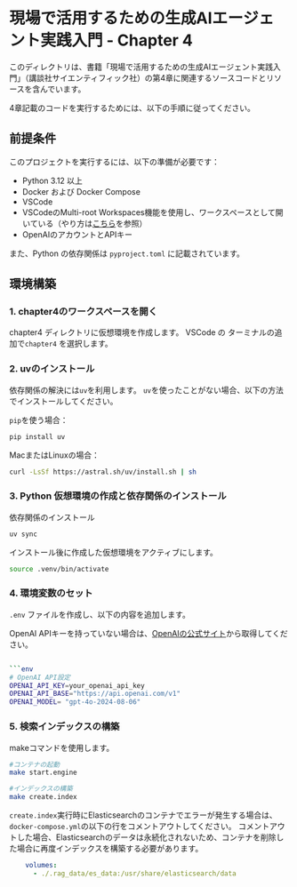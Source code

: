 # 現場で活用するための生成AIエージェント実践入門 - Chapter 4

このディレクトリは、書籍「現場で活用するための生成AIエージェント実践入門」（講談社サイエンティフィック社）の第4章に関連するソースコードとリソースを含んでいます。

4章記載のコードを実行するためには、以下の手順に従ってください。

## 前提条件

このプロジェクトを実行するには、以下の準備が必要です：

- Python 3.12 以上
- Docker および Docker Compose
- VSCode
- VSCodeのMulti-root Workspaces機能を使用し、ワークスペースとして開いている（やり方は[こちら](../README.md)を参照）
- OpenAIのアカウントとAPIキー

また、Python の依存関係は `pyproject.toml` に記載されています。

## 環境構築

### 1. chapter4のワークスペースを開く
chapter4 ディレクトリに仮想環境を作成します。
VSCode の ターミナルの追加で`chapter4` を選択します。

### 2. uvのインストール

依存関係の解決には`uv`を利用します。
`uv`を使ったことがない場合、以下の方法でインストールしてください。

`pip`を使う場合：
```bash
pip install uv
```

MacまたはLinuxの場合：
```bash
curl -LsSf https://astral.sh/uv/install.sh | sh
```

### 3. Python 仮想環境の作成と依存関係のインストール

依存関係のインストール
```bash
uv sync
```

インストール後に作成した仮想環境をアクティブにします。

```bash
source .venv/bin/activate
```

### 4. 環境変数のセット
`.env` ファイルを作成し、以下の内容を追加します。

OpenAI APIキーを持っていない場合は、[OpenAIの公式サイト](https://platform.openai.com/)から取得してください。

```bash

```env
# OpenAI API設定
OPENAI_API_KEY=your_openai_api_key
OPENAI_API_BASE="https://api.openai.com/v1"
OPENAI_MODEL= "gpt-4o-2024-08-06"
```

### 5. 検索インデックスの構築

makeコマンドを使用します。

```bash
#コンテナの起動
make start.engine

#インデックスの構築
make create.index
```

`create.index`実行時にElasticsearchのコンテナでエラーが発生する場合は、`docker-compose.yml`の以下の行をコメントアウトしてください。
コメントアウトした場合、Elasticsearchのデータは永続化されないため、コンテナを削除した場合に再度インデックスを構築する必要があります。

```yaml
    volumes:
      - ./.rag_data/es_data:/usr/share/elasticsearch/data
```
